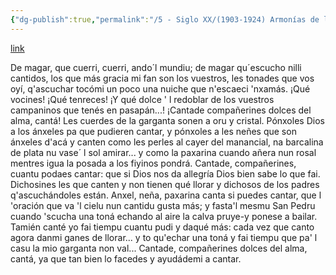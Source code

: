 ```yaml
---
{"dg-publish":true,"permalink":"/5 - Siglo XX/(1903-1924) Armonías de la Quintana/","tags":["#Siglo_20","central","Pepín_de_Pría","escrito","Gijón","poema"]}
---
```


[link](https://asturies.com/cavedaynava/armoniasdelaquintana.txt)

De magar, que cuerri, cuerri,
ando´l mundiu; de magar
qu´escucho nilli cantidos,
los que más gracia mi fan 
son los vuestros, les tonades 
que vos oyí, q'ascuchar 
tocómi un poco una nuiche 
que n'escaeci 'nxamás. 
¡Qué vocines! ¡Qué tenreces! 
¡Y qué dolce ' l  redoblar 
de los vuestros campaninos 
que tenés en pasapán...! 
¡Cantade compañerines 
dolces del alma, cantá! 
Les cuerdes de la garganta 
sonen a oru y cristal.
Pónxoles Dios a los ánxeles 
pa que pudieren cantar, 
y pónxoles a les neñes 
que son ánxeles d'acá 
y canten como les perles 
al cayer del manancial, 
na barcalina de plata 
nu vase´ l sol amirar... 
y como la paxarina 
cuando añera nun rosal 
mentres igua la posada 
a los fiyinos pondrá.
Cantade, compañerines, 
cuantu podaes cantar: 
que si Dios nos da allegría 
Dios bien sabe lo que fai.
Dichosines les que canten 
y non tienen qué llorar 
y dichosos de los padres 
q'ascuchándoles están.
Anxel, neña, paxarina 
canta si puedes cantar, 
que l 'oración que va 'l cielu
nun cantidu gusta más;
y fasta'l mesmu San Pedru 
cuando 'scucha una toná 
echando al aire la calva 
pruye-y ponese a bailar.
Tamién canté yo fai tiempu 
cuantu pudi y daqué más: 
cada vez que canto agora 
danmi ganes de llorar... 
y to qu'echar una toná 
y fai tiempu que pa' l  casu 
la mio garganta non val...
Cantade, compañerines
dolces del alma, cantá,
ya que tan bien lo facedes
y ayudádemi a cantar.